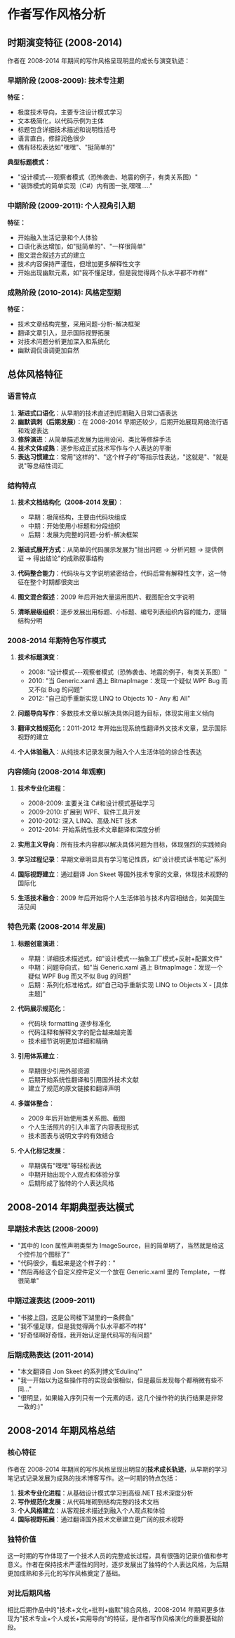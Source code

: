 # 作者写作风格分析

## 时期演变特征 (2008-2014)

作者在 2008-2014 年期间的写作风格呈现明显的成长与演变轨迹：

### 早期阶段 (2008-2009): 技术专注期

**特征：**

- 极度技术导向，主要专注设计模式学习
- 文本极简化，以代码示例为主体
- 标题包含详细技术描述和说明性括号
- 语言直白，修辞润色很少
- 偶有轻松表达如"嘿嘿"、"挺简单的"

**典型标题模式：**

- "设计模式---观察者模式（恐怖袭击、地震的例子，有类关系图）"
- "装饰模式的简单实现（C#）内有图一张,嘿嘿....."

### 中期阶段 (2009-2011): 个人视角引入期

**特征：**

- 开始融入生活记录和个人体验
- 口语化表达增加，如"挺简单的"、"一样很简单"
- 图文混合叙述方式的建立
- 技术内容保持严谨性，但增加更多解释性文字
- 开始出现幽默元素，如"我不懂足球，但是我觉得两个队水平都不咋样"

### 成熟阶段 (2010-2014): 风格定型期

**特征：**

- 技术文章结构完整，采用问题-分析-解决框架
- 翻译文章引入，显示国际视野拓展
- 对技术问题分析更加深入和系统化
- 幽默调侃语调更加自然

## 总体风格特征

### 语言特点

1. **渐进式口语化**：从早期的技术直述到后期融入日常口语表达
2. **幽默讽刺（后期发展）**：在 2008-2014 早期还较少，后期开始展现网络流行语和戏谑表达
3. **修辞演进**：从简单描述发展为运用设问、类比等修辞手法
4. **技术文体成熟**：逐步形成正式技术写作与个人表达的平衡
5. **表达习惯建立**：常用"这样的"、"这个样子的"等指示性表达，"这就是"、"就是说"等总结性词汇

### 结构特点

1. **技术文档结构化（2008-2014 发展）**：

   - 早期：极简结构，主要由代码块组成
   - 中期：开始使用小标题和分段组织
   - 后期：发展为完整的问题-分析-解决框架

2. **渐进式展开方式**：从简单的代码展示发展为"抛出问题 → 分析问题 → 提供例证 → 得出结论"的成熟叙事结构

3. **代码整合能力**：代码块与文字说明紧密结合，代码后常有解释性文字，这一特征在整个时期都很突出

4. **图文混合叙述**：2009 年后开始大量运用图片、截图配合文字说明

5. **清晰层级组织**：逐步发展出用标题、小标题、编号列表组织内容的能力，逻辑结构分明

### 2008-2014 年期特色写作模式

1. **技术标题演变**：

   - 2008: "设计模式---观察者模式（恐怖袭击、地震的例子，有类关系图）"
   - 2010: "当 Generic.xaml 遇上 BitmapImage：发现一个疑似 WPF Bug 而又不似 Bug 的问题"
   - 2012: "自己动手重新实现 LINQ to Objects 10 - Any 和 All"

2. **问题导向写作**：多数技术文章以解决具体问题为目标，体现实用主义倾向

3. **翻译文档规范化**：2011-2012 年开始出现系统性翻译外文技术文章，显示国际视野的建立

4. **个人体验融入**：从纯技术记录发展为融入个人生活体验的综合性表达

### 内容倾向 (2008-2014 年观察)

1. **技术专业化进程**：

   - 2008-2009: 主要关注 C#和设计模式基础学习
   - 2009-2010: 扩展到 WPF、软件工具开发
   - 2010-2012: 深入 LINQ、高级.NET 技术
   - 2012-2014: 开始系统性技术文章翻译和深度分析

2. **实用主义导向**：所有技术内容都以解决具体问题为目标，体现强烈的实践倾向

3. **学习过程记录**：早期文章明显具有学习笔记性质，如"设计模式读书笔记"系列

4. **国际视野建立**：通过翻译 Jon Skeet 等国外技术专家的文章，体现技术视野的国际化

5. **生活技术融合**：2009 年后开始将个人生活体验与技术内容相结合，如美国生活见闻

### 特色元素 (2008-2014 年发展)

1. **标题创意演进**：

   - 早期：详细技术描述式，如"设计模式---抽象工厂模式+反射+配置文件"
   - 中期：问题导向式，如"当 Generic.xaml 遇上 BitmapImage：发现一个疑似 WPF Bug 而又不似 Bug 的问题"
   - 后期：系列化标准格式，如"自己动手重新实现 LINQ to Objects X - [具体主题]"

2. **代码展示规范化**：

   - 代码块 formatting 逐步标准化
   - 代码注释和解释文字的配合越来越完善
   - 技术细节说明更加详细和精确

3. **引用体系建立**：

   - 早期很少引用外部资源
   - 后期开始系统性翻译和引用国外技术文献
   - 建立了规范的原文链接和翻译声明

4. **多媒体整合**：

   - 2009 年后开始使用类关系图、截图
   - 个人生活照片的引入丰富了内容表现形式
   - 技术图表与说明文字的有效结合

5. **个人化标记发展**：
   - 早期偶有"嘿嘿"等轻松表达
   - 中期开始出现个人观点和体验分享
   - 后期形成了独特的个人表达风格

## 2008-2014 年期典型表达模式

### 早期技术表达 (2008-2009)

- "其中的 Icon 属性声明类型为 ImageSource，目的简单明了，当然就是给这个控件加个图标了"
- "代码很少，看起来是这个样子的："
- "然后再给这个自定义控件定义一个放在 Generic.xaml 里的 Template，一样很简单"

### 中期过渡表达 (2009-2011)

- "书接上回，这是公司楼下湖里的一条鳄鱼"
- "我不懂足球，但是我觉得两个队水平都不咋样"
- "好奇怪啊好奇怪，我开始认定是代码写的有问题"

### 后期成熟表达 (2011-2014)

- "本文翻译自 Jon Skeet 的系列博文'Edulinq'"
- "我一开始以为这些操作符的实现会很相似，但是最后发现每个都稍微有些不同..."
- "很明显，如果输入序列只有一个元素的话，这几个操作符的执行结果是非常一致的:)"

## 2008-2014 年期风格总结

### 核心特征

作者在 2008-2014 年期间的写作风格呈现出明显的**技术成长轨迹**，从早期的学习笔记式记录发展为成熟的技术博客写作。这一时期的特点包括：

1. **技术专业化进程**：从基础设计模式学习到高级.NET 技术深度分析
2. **写作规范化发展**：从代码堆砌到结构完整的技术文档
3. **个人风格建立**：从客观技术描述到融入个人观点和体验
4. **国际视野拓展**：通过翻译国外技术文章建立更广阔的技术视野

### 独特价值

这一时期的写作体现了一个技术人员的完整成长过程，具有很强的记录价值和参考意义。作者在保持技术严谨性的同时，逐步发展出了独特的个人表达风格，为后期更加成熟和多元化的写作风格奠定了基础。

### 对比后期风格

相比后期作品中的"技术+文化+批判+幽默"综合风格，2008-2014 年期间更多体现为"技术专业+个人成长+实用导向"的特征，是作者写作风格演化的重要基础阶段。
